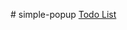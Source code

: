 <p> # simple-popup <a href="https://mzughbor.github.io/recovery-p-c02-s10-toDoList/index.html">Todo List<a> </p>

